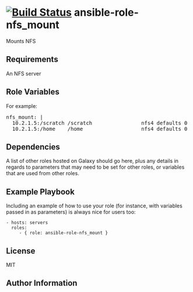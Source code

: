 [![Build Status](https://travis-ci.org/CSC-IT-Center-for-Science/ansible-role-nfs_mount.svg)](https://travis-ci.org/CSC-IT-Center-for-Science/ansible-role-nfs_mount)
ansible-role-nfs_mount
=========

Mounts NFS

Requirements
------------

An NFS server

Role Variables
--------------

For example:
<pre>
nfs_mount: |
  10.2.1.5:/scratch /scratch                nfs4 defaults 0 0
  10.2.1.5:/home    /home                   nfs4 defaults 0 0
</pre>

Dependencies
------------

A list of other roles hosted on Galaxy should go here, plus any details in regards to parameters that may need to be set for other roles, or variables that are used from other roles.

Example Playbook
----------------

Including an example of how to use your role (for instance, with variables passed in as parameters) is always nice for users too:

    - hosts: servers
      roles:
         - { role: ansible-role-nfs_mount }

License
-------

MIT

Author Information
------------------
